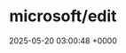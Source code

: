---
title: "microsoft/edit"
link: "https://github.com/microsoft/edit"
date: "2025-05-20 03:00:48 +0000"
description: "We all edit."
category: "github"
---